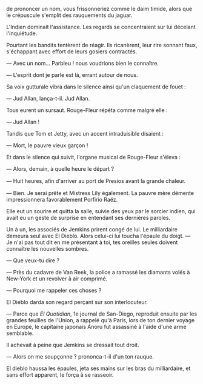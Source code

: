 de prononcer un nom, vous frissonneriez comme le daim timide, alors que le
crépuscule s'emplit des rauquements du jaguar.


L'Indien dominait l'assistance. Les regards se concentraient sur lui décelant
l'inquiétude.

Pourtant les bandits tentèrent de réagir. Ils ricanèrent, leur rire sonnant
faux, s'échappant avec effort de leurs gosiers contractés.

— Avec un nom... Parbleu ! nous voudrions bien le connaître.

— L'esprit dont je parle est là, errant autour de nous.

Sa voix gutturale vibra dans le silence ainsi qu'un claquement de fouet :

— Jud Allan, lança-t-il. Jud Allan.

Tous eurent un sursaut. Rouge-Fleur répéta comme malgré elle :

— Jud Allan !

Tandis que Tom et Jetty, avec un accent intraduisible disaient :

— Mort, le pauvre vieux garçon !

Et dans le silence qui suivit, l'organe musical de Rouge-Fleur s'éleva :

— Alors, demain, à quelle heure le départ ?

— Huit heures, aﬁn d'arriver au port de Presios avant la grande chaleur.

— Bien. Je serai prête et Mistress Lily également. La pauvre mère démente
impressionnera favorablement Porfirio Raëz.

Elle eut un sourire et quitta la salle, suivie des yeux par le sorcier indien,
qui avait eu un geste de surprise en entendant ses dernières paroles.

Un à un, les associés de Jemkins prirent congé de lui. Le milliardaire
demeura seul avec El Dieblo. Alors celui-ci lui toucha l'épaule du doigt.
— Je n'ai pas tout dit en me présentant à toi, tes oreilles seules doivent
connaître les nouvelles sombres.

— Que veux-tu dire ?

— Près du cadavre de Van Reek, la police a ramassé les diamants volés à
New-York et un revolver à air comprimé.

— Pourquoi me rappeler ces choses ?

El Dieblo darda son regard perçant sur son interlocuteur.

— Parce que _El Quotidian_, 1e journal de San-Diego, reproduit ensuite par
les grandes feuilles de l'Union, a rappelé qu'à Paris, lors de ton dernier
voyage en Europe, le capitaine japonais Anoru fut assassiné à l'aide d'une 
arme semblable.

Il achevait à peine que Jemkins se dressait tout droit.

— Alors on me soupçonne ? prononca-t-il d'un ton rauque.

El dieblo haussa les épaules, jeta ses mains sur les bras du milliardaire, et
sans effort apparent, le força à se rasseoir.
